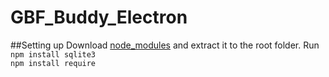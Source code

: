 # GBF_Buddy_Electron

##Setting up
Download [node_modules](https://drive.google.com/drive/folders/1wnMhCUn0cPV5F1aoOIh6zUe71YWPs5rm?usp=share_link,"node_modules") and extract it to the root folder.
Run ```npm install sqlite3```      
    ```npm install require```
